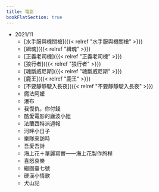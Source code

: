 ```yaml
---
title: 電影
bookFlatSection: true
---
```


- 2021/11
  - [水手服與機關槍]({{< relref "水手服與機關槍" >}})
  - [緝魂]({{< relref "緝魂" >}})
  - [正義老司機]({{< relref "正義老司機" >}})
  - [狼行者]({{< relref "狼行者" >}})
  - [魂斷威尼斯]({{< relref "魂斷威尼斯" >}})
  - [鹿王]({{< relref "鹿王" >}})
  - [不要靜靜駛入長夜]({{< relref "不要靜靜駛入長夜" >}})
  - 魔法阿嬤
  - 瀑布
  - 我復仇，你付錢
  - 酷愛電影的龐波小姐
  - 法蘭西特派週報
  - 河畔小日子
  - 樂隊來訪時
  - 吾愛吾詩
  - 海上花＋華麗寫實——海上花製作旅程
  - 喜怒哀樂
  - 繼園臺七號
  - 硬漢小情歌
  - 犬山記
